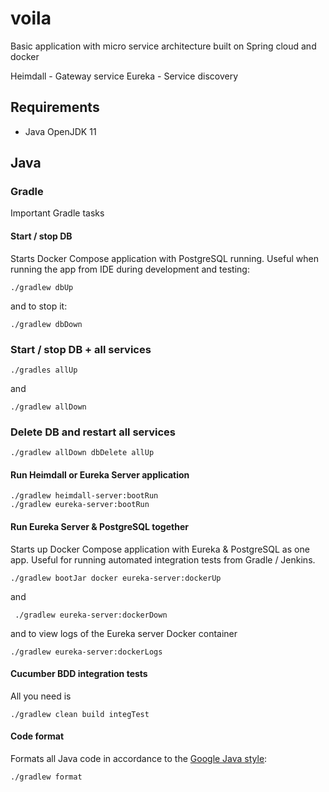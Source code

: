 # voila
Basic application with micro service architecture built on Spring  cloud and docker


Heimdall - Gateway service
Eureka - Service discovery

## Requirements

* Java OpenJDK 11

## Java

### Gradle

Important Gradle tasks

#### Start / stop DB

Starts Docker Compose application with PostgreSQL running.
Useful when running the app from IDE during development and testing:

    ./gradlew dbUp
    
and to stop it:

    ./gradlew dbDown    

### Start / stop DB + all services

    ./gradles allUp
    
and

    ./gradlew allDown    
    
### Delete DB and restart all services

    ./gradlew allDown dbDelete allUp    

#### Run Heimdall or Eureka Server application

    ./gradlew heimdall-server:bootRun
    ./gradlew eureka-server:bootRun

#### Run Eureka Server & PostgreSQL together

Starts up Docker Compose application with Eureka & PostgreSQL as one app.
Useful for running automated integration tests from Gradle / Jenkins.
    
    ./gradlew bootJar docker eureka-server:dockerUp
   
and

     ./gradlew eureka-server:dockerDown
     
and to view logs of the Eureka server Docker container

    ./gradlew eureka-server:dockerLogs         

#### Cucumber BDD integration tests

All you need is

    ./gradlew clean build integTest

#### Code format

Formats all Java code in accordance to the [Google Java style](https://google.github.io/styleguide/javaguide.html):

    ./gradlew format
